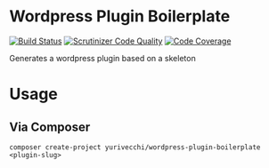 # Wordpress Plugin Boilerplate 

[![Build Status](https://travis-ci.org/yurivecchi/wordpress-plugin-boilerplate.svg?branch=master)](https://travis-ci.org/yurivecchi/wordpress-plugin-boilerplate)
[![Scrutinizer Code Quality](https://scrutinizer-ci.com/g/yurivecchi/wordpress-plugin-boilerplate/badges/quality-score.png?b=master)](https://scrutinizer-ci.com/g/yurivecchi/wordpress-plugin-boilerplate/?branch=master)
[![Code Coverage](https://scrutinizer-ci.com/g/yurivecchi/wordpress-plugin-boilerplate/badges/coverage.png?b=master)](https://scrutinizer-ci.com/g/yurivecchi/wordpress-plugin-boilerplate/?branch=master)

Generates a wordpress plugin based on a skeleton

# Usage

Via Composer
------------
`composer create-project yurivecchi/wordpress-plugin-boilerplate <plugin-slug>`
